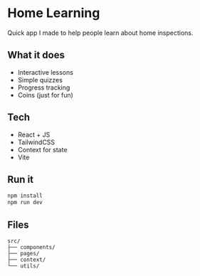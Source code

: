 # Home Learning

Quick app I made to help people learn about home inspections.

## What it does

- Interactive lessons
- Simple quizzes 
- Progress tracking
- Coins (just for fun)

## Tech

- React + JS
- TailwindCSS 
- Context for state
- Vite

## Run it

```bash
npm install
npm run dev
```

## Files

```
src/
├── components/     
├── pages/         
├── context/       
└── utils/         
```

